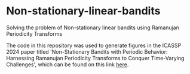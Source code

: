 # Non-stationary-linear-bandits
Solving the problem of Non-stationary linear bandits using Ramanujan Periodicity Transforms

The code in this repository was used to generate figures in the ICASSP 2024 paper titled 'Non-Stationary Bandits with Periodic Behavior: Harnessing Ramanujan Periodicity Transforms to Conquer Time-Varying Challenges', which can be found on this link [here](https://ieeexplore.ieee.org/document/10447590).
